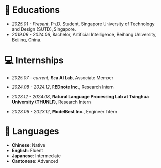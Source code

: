 
# 📖 Educations
- *2025.01 - Present*, Ph.D. Student, Singapore University of Technology and Design (SUTD), Singapore.
- *2019.09 - 2024.06*, Bachelor, Artificial Intelligence, Beihang University, Beijing, China.

# 💻 Internships
- *2025.07 - current*, **Sea AI Lab**, Associate Member

- *2024.08 - 2024.12*, **REDnote Inc.**, Research Intern
  
- *2023.12 - 2024.08*, **Natural Language Processing Lab at Tsinghua University (THUNLP)**, Research Intern
  
- *2023.06 - 2023.12*, **ModelBest Inc.**, Engineer Intern


# 💬 Languages
- **Chinese**: Native
- **English**: Fluent
- **Japanese**: Intermediate
- **Cantonese**: Advanced
